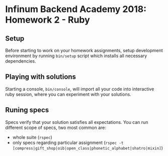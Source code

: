 # Infinum Backend Academy 2018: Homework 2 - Ruby

## Setup

Before starting to work on your homework assignments, setup development environment by running
`bin/setup` script which installs all necessary dependencies.

## Playing with solutions

Starting a console, `bin/console`, will import all your code into interactive ruby session, where you can
experiment with your solutions.

## Runing specs

Specs verify that your solution satisfies all expectations. You can run different scope of specs,
two most common are:
  * whole suite                                 (`rspec`)
  * only specs regarding particular assignment  (`rspec -t [compress|gift_shop|oib|open_class|phonetic_alphabet|shatro|mixin]`)
